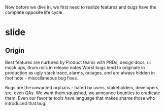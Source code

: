 
Now before we dive in, we first need to realize features and bugs have the complete opposite life cycle
# slide


## Origin

Best features are nurtured by Product teams with PRDs, design docs, ui mock ups, drum rolls in release notes
Worst bugs tend to originate in production as ugly stack trace, alarms, outages, and are always hidden in foot note - miscellaneous bug fixes.

Bugs are the unwanted orphans - hated by users, stakeholders, developers, sre, even QAs. 
We want them squashed, we announce bounties to eradicate them. 
Even our favorite tools have language that makes shame those who introduced that bug.

